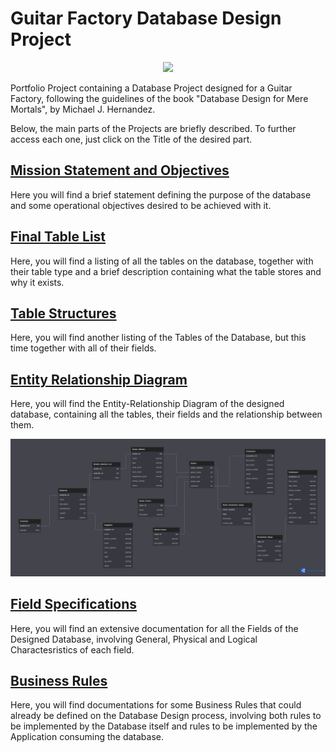 # Guitar Factory Database Design Project

<p align="center">
 <img src='https://cdn.pixabay.com/photo/2016/03/26/22/36/man-1281642_960_720.jpg' class="center" height="500">
</p>

Portfolio Project containing a Database Project designed for a Guitar Factory, following the guidelines of the book "Database Design for Mere Mortals", by Michael J. Hernandez.

Below, the main parts of the Projects are briefly described. To further access each one, just click on the Title of the desired part.

## [Mission Statement and Objectives](Mission.md)

Here you will find a brief statement defining the purpose of the database and some operational objectives desired to be achieved with it.

## [Final Table List](Final_Table_List.md)

Here, you will find a listing of all the tables on the database, together with their table type and a brief description containing what the table stores and why it exists.

## [Table Structures](Table_Structures.md)

Here, you will find another listing of the Tables of the Database, but this time together with all of their fields.

## [Entity Relationship Diagram](Entity_Relationship_Diagram.md)

Here, you will find the Entity-Relationship Diagram of the designed database, containing all the tables, their fields and the relationship between them.

 <img src='Entity_Relationship_Diagram.png'>

## [Field Specifications](Field_Specifications)

Here, you will find an extensive documentation for all the Fields of the Designed Database, involving General, Physical and Logical Charactesristics of each field.

## [Business Rules](Business_Rules)

Here, you will find documentations for some Business Rules that could already be defined on the Database Design process, involving both rules to be implemented by the Database itself and rules to be implemented by the Application consuming the database.
